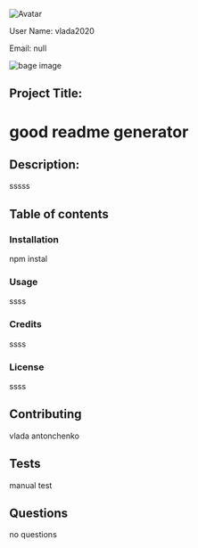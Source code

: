  
 
![Avatar](https://avatars1.githubusercontent.com/u/60941060?v=4)
 
User Name: vlada2020
 
Email: null


![bage image](https://img.shields.io/static/v1?label=Version&message=active&color=<COLOR>) 
## Project Title:

 # good readme generator 
 
## Description: 

 sssss 
 
## Table of contents
 
### Installation

 npm instal
 

### Usage
 
 ssss
 
### Credits 
 
 ssss
 
### License 
 
 ssss
 
## Contributing 
 
 vlada antonchenko
 
## Tests 
 
 manual test
 
## Questions 
 
 no questions
